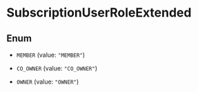 

# SubscriptionUserRoleExtended

## Enum


* `MEMBER` (value: `"MEMBER"`)

* `CO_OWNER` (value: `"CO_OWNER"`)

* `OWNER` (value: `"OWNER"`)




